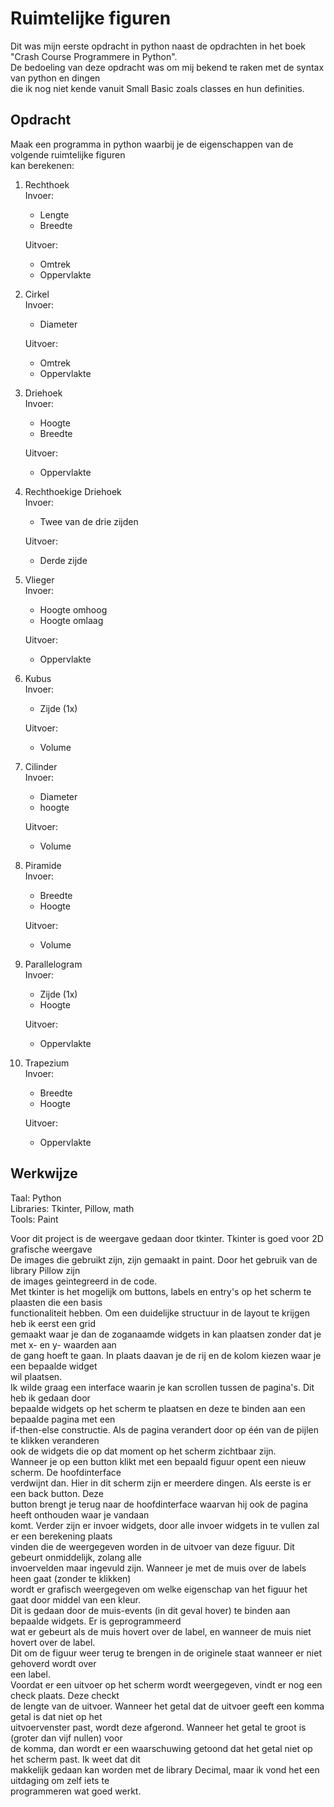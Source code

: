 Ruimtelijke figuren
====

Dit was mijn eerste opdracht in python naast de opdrachten in het boek "Crash Course Programmere in Python". \
De bedoeling van deze opdracht was om mij bekend te raken met de syntax van python en dingen \
die ik nog niet kende vanuit Small Basic zoals classes en hun definities. 


Opdracht
----

Maak een programma in python waarbij je de eigenschappen van de volgende ruimtelijke figuren \
kan berekenen:

1. Rechthoek \
  Invoer: 
    * Lengte
    * Breedte 
    
   Uitvoer:
    * Omtrek
    * Oppervlakte
    
2. Cirkel\
  Invoer:
    * Diameter 
    
   Uitvoer:
    * Omtrek
    * Oppervlakte
    
3. Driehoek \
  Invoer:
    * Hoogte
    * Breedte 
    
   Uitvoer:
    * Oppervlakte
    
4. Rechthoekige Driehoek\
   Invoer:
     * Twee van de drie zijden 
   
   Uitvoer:
     * Derde zijde

5. Vlieger\
    Invoer:
      * Hoogte omhoog
      * Hoogte omlaag
     
     Uitvoer:
      * Oppervlakte

6. Kubus\
     Invoer:
      * Zijde (1x)

     Uitvoer:
      * Volume

7. Cilinder\
    Invoer:
      * Diameter
      * hoogte

    Uitvoer:
      * Volume

8. Piramide\
    Invoer:
      * Breedte
      * Hoogte

    Uitvoer:
      * Volume

9. Parallelogram\
    Invoer:
      * Zijde (1x)
      * Hoogte

    Uitvoer:
      * Oppervlakte

10. Trapezium\
    Invoer: 
      * Breedte
      * Hoogte

    Uitvoer:
      * Oppervlakte


Werkwijze
----

Taal: Python \
Libraries: Tkinter, Pillow, math \
Tools: Paint

Voor dit project is de weergave gedaan door tkinter. Tkinter is goed voor 2D grafische weergave \
De images die gebruikt zijn, zijn gemaakt in paint. Door het gebruik van de library Pillow zijn \
de images geintegreerd in de code. \
Met tkinter is het mogelijk om buttons, labels en entry's op het scherm te plaasten die een basis \
functionaliteit hebben. Om een duidelijke structuur in de layout te krijgen heb ik eerst een grid \
gemaakt waar je dan de zoganaamde widgets in kan plaatsen zonder dat je met x- en y- waarden aan \
de gang hoeft te gaan. In plaats daavan je de rij en de kolom kiezen waar je een bepaalde widget \
wil plaatsen. \
Ik wilde graag een interface waarin je kan scrollen tussen de pagina's. Dit heb ik gedaan door \
bepaalde widgets op het scherm te plaatsen en deze te binden aan een bepaalde pagina met een  \
if-then-else constructie. Als de pagina verandert door op één van de pijlen te klikken veranderen \
ook de widgets die op dat moment op het scherm zichtbaar zijn. \
Wanneer je op een button klikt met een bepaald figuur opent een nieuw scherm. De hoofdinterface \
verdwijnt dan. Hier in dit scherm zijn er meerdere dingen. Als eerste is er een back button. Deze \
button brengt je terug naar de hoofdinterface waarvan hij ook de pagina heeft onthouden waar je vandaan \
komt. Verder zijn er invoer widgets, door alle invoer widgets in te vullen zal er een berekening plaats \
vinden die de weergegeven worden in de uitvoer van deze figuur. Dit gebeurt onmiddelijk, zolang alle \
invoervelden maar ingevuld zijn. Wanneer je met de muis over de labels heen gaat (zonder te klikken) \
wordt er grafisch weergegeven om welke eigenschap van het figuur het gaat door middel van een kleur. \
Dit is gedaan door de muis-events (in dit geval hover) te binden aan bepaalde widgets. Er is geprogrammeerd \
wat er gebeurt als de muis hovert over de label, en wanneer de muis niet hovert over de label. \
Dit om de figuur weer terug te brengen in de originele staat wanneer er niet gehoverd wordt over \
een label. \
Voordat er een uitvoer op het scherm wordt weergegeven, vindt er nog een check plaats. Deze checkt \
de lengte van de uitvoer. Wanneer het getal dat de uitvoer geeft een komma getal is dat niet op het \
uitvoervenster past, wordt deze afgerond. Wanneer het getal te groot is (groter dan vijf nullen) voor \
de komma, dan wordt er een waarschuwing getoond dat het getal niet op het scherm past. Ik weet dat dit \
makkelijk gedaan kan worden met de library Decimal, maar ik vond het een uitdaging om zelf iets te \
programmeren wat goed werkt. 

    
